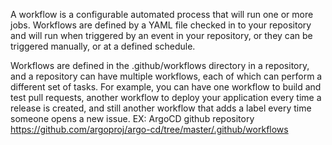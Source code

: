 A workflow is a configurable automated process that will run one or more jobs. Workflows are defined by a YAML file checked in to your repository and will run when triggered by an event in your repository, or they can be triggered manually, or at a defined schedule.

Workflows are defined in the .github/workflows directory in a repository, and a repository can have multiple workflows, each of which can perform a different set of tasks. For example, you can have one workflow to build and test pull requests, another workflow to deploy your application every time a release is created, and still another workflow that adds a label every time someone opens a new issue.
EX: ArgoCD github repository https://github.com/argoproj/argo-cd/tree/master/.github/workflows
